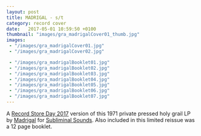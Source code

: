 ```yaml
---
layout: post
title: MADRIGAL - s/t
category: record cover
date:   2017-05-01 10:59:50 +0100
thumbnail: "images/gra_madrigalCover01_thumb.jpg"
images:
 - "/images/gra_madrigalCover01.jpg"
 - "/images/gra_madrigalCover02.jpg"

 - "/images/gra_madrigalBooklet01.jpg"
 - "/images/gra_madrigalBooklet02.jpg"
 - "/images/gra_madrigalBooklet03.jpg"
 - "/images/gra_madrigalBooklet04.jpg"
 - "/images/gra_madrigalBooklet05.jpg"
 - "/images/gra_madrigalBooklet06.jpg"
 - "/images/gra_madrigalBooklet07.jpg"      
---
```


A <a href="http://www.recordstoreday.se/">Record Store Day 2017</a> version of this 1971 private pressed holy grail LP by <a href="http://www.popsike.com/Madrigal-ST-Private-Psych-Outsider-LP-EX/391590943979.html">Madrigal</a> for <a href="http://www.subliminalsounds.se/">Subliminal Sounds</a>. Also included in this limited reissue was a 12 page booklet.
